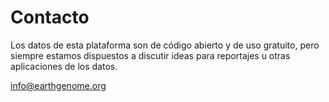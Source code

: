 # Contacto

Los datos de esta plataforma son de código abierto y de uso gratuito, pero siempre estamos dispuestos a discutir ideas para reportajes u otras aplicaciones de los datos.

<a class="amw-mail-link" href="mailtio:info@earthgenome.org">info@earthgenome.org</a>

